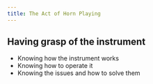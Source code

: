```yaml
---
title: The Act of Horn Playing
---
```


## Having grasp of the instrument

- Knowing how the instrument works
- Knowing how to operate it
- Knowing the issues and how to solve them
